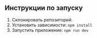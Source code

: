 ## Инструкции по запуску

1. Склонировать репозиторий.
2. Установить зависимости: `npm install` 
3. Запустить приложение: `npm run dev`
